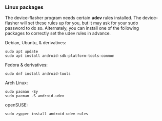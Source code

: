### Linux packages

The device-flasher program needs certain **udev** rules installed. The device-flasher will set these rules up for you, but it may ask for your sudo password to do so. Alternately, you can install one of the following packages to correctly set the udev rules in advance.

Debian, Ubuntu, & derivatives:

```
sudo apt update
sudo apt install android-sdk-platform-tools-common
```

Fedora & derivatives:

```
sudo dnf install android-tools
```

Arch Linux:

```
sudo pacman -Sy
sudo pacman -S android-udev
```

openSUSE:

```
sudo zypper install android-udev-rules
```

